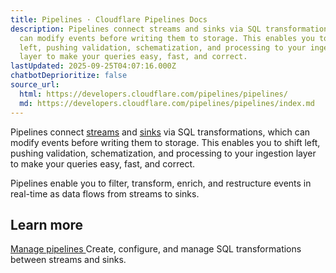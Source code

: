 ```yaml
---
title: Pipelines · Cloudflare Pipelines Docs
description: Pipelines connect streams and sinks via SQL transformations, which
  can modify events before writing them to storage. This enables you to shift
  left, pushing validation, schematization, and processing to your ingestion
  layer to make your queries easy, fast, and correct.
lastUpdated: 2025-09-25T04:07:16.000Z
chatbotDeprioritize: false
source_url:
  html: https://developers.cloudflare.com/pipelines/pipelines/
  md: https://developers.cloudflare.com/pipelines/pipelines/index.md
---
```


Pipelines connect [streams](https://developers.cloudflare.com/pipelines/streams/) and [sinks](https://developers.cloudflare.com/pipelines/sinks/) via SQL transformations, which can modify events before writing them to storage. This enables you to shift left, pushing validation, schematization, and processing to your ingestion layer to make your queries easy, fast, and correct.

Pipelines enable you to filter, transform, enrich, and restructure events in real-time as data flows from streams to sinks.

## Learn more

[Manage pipelines ](https://developers.cloudflare.com/pipelines/pipelines/manage-pipelines/)Create, configure, and manage SQL transformations between streams and sinks.
